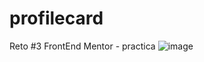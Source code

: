# profilecard
Reto #3 FrontEnd Mentor - practica
![image](https://github.com/AlejandroMezaing/profilecard/assets/99505524/df7d8a39-1cb0-408c-857e-84f7da280628)
